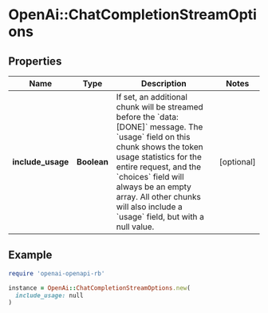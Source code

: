 # OpenAi::ChatCompletionStreamOptions

## Properties

| Name | Type | Description | Notes |
| ---- | ---- | ----------- | ----- |
| **include_usage** | **Boolean** | If set, an additional chunk will be streamed before the &#x60;data: [DONE]&#x60; message. The &#x60;usage&#x60; field on this chunk shows the token usage statistics for the entire request, and the &#x60;choices&#x60; field will always be an empty array. All other chunks will also include a &#x60;usage&#x60; field, but with a null value.  | [optional] |

## Example

```ruby
require 'openai-openapi-rb'

instance = OpenAi::ChatCompletionStreamOptions.new(
  include_usage: null
)
```

